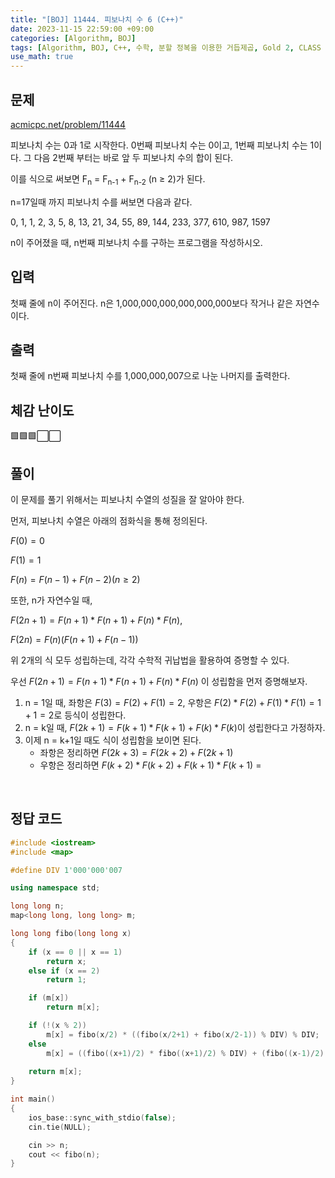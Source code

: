 ```yaml
---
title: "[BOJ] 11444. 피보나치 수 6 (C++)"
date: 2023-11-15 22:59:00 +09:00
categories: [Algorithm, BOJ]
tags: [Algorithm, BOJ, C++, 수학, 분할 정복을 이용한 거듭제곱, Gold 2, CLASS 4]
use_math: true
---
```

## **문제**
[acmicpc.net/problem/11444](https://www.acmicpc.net/problem/11444)
<br>

피보나치 수는 0과 1로 시작한다. 0번째 피보나치 수는 0이고, 1번째 피보나치 수는 1이다. 그 다음 2번째 부터는 바로 앞 두 피보나치 수의 합이 된다.

이를 식으로 써보면 F<sub>n</sub> = F<sub>n-1</sub> + F<sub>n-2</sub> (n ≥ 2)가 된다.

n=17일때 까지 피보나치 수를 써보면 다음과 같다.

0, 1, 1, 2, 3, 5, 8, 13, 21, 34, 55, 89, 144, 233, 377, 610, 987, 1597

n이 주어졌을 때, n번째 피보나치 수를 구하는 프로그램을 작성하시오.
<br>

## **입력**
첫째 줄에 n이 주어진다. n은 1,000,000,000,000,000,000보다 작거나 같은 자연수이다.
<br>

## **출력**
첫째 줄에 n번째 피보나치 수를 1,000,000,007으로 나눈 나머지를 출력한다.
<br>

## **체감 난이도**
🟩🟩🟩⬜⬜
<br>

## **풀이**
이 문제를 풀기 위해서는 피보나치 수열의 성질을 잘 알아야 한다.

먼저, 피보나치 수열은 아래의 점화식을 통해 정의된다.

$F(0) = 0$

$F(1) = 1$

$F(n) = F(n-1) + F(n-2) (n ≥ 2)$

또한, n가 자연수일 때, 

$F(2n+1) = F(n+1) * F(n+1) + F(n) * F(n)$,

$F(2n) = F(n)(F(n+1) + F(n-1))$

위 2개의 식 모두 성립하는데, 각각 수학적 귀납법을 활용하여 증명할 수 있다.

우선 $F(2n+1) = F(n+1) * F(n+1) + F(n) * F(n)$ 이 성립함을 먼저 증명해보자.
1. n = 1일 때, 좌항은 $F(3) = F(2) + F(1) = 2$, 우항은 $F(2) * F(2) + F(1) * F(1) = 1 + 1 = 2$로 등식이 성립한다.
2. n = k일 때, $F(2k+1) = F(k+1) * F(k+1) + F(k) * F(k)$이 성립한다고 가정하자.
3. 이제 n = k+1일 때도 식이 성립함을 보이면 된다.
    - 좌항은 정리하면 $F(2k+3) = F(2k+2) + F(2k+1)$
    - 우항은 정리하면 $F(k+2) * F(k+2) + F(k+1) * F(k+1)$ = 
<br>

## **정답 코드**
```c++
#include <iostream>
#include <map>

#define DIV 1'000'000'007

using namespace std;

long long n;
map<long long, long long> m;

long long fibo(long long x)
{
    if (x == 0 || x == 1)
        return x;
    else if (x == 2)
        return 1;

    if (m[x])
        return m[x];

    if (!(x % 2))
        m[x] = fibo(x/2) * ((fibo(x/2+1) + fibo(x/2-1)) % DIV) % DIV;
    else
        m[x] = ((fibo((x+1)/2) * fibo((x+1)/2) % DIV) + (fibo((x-1)/2) * fibo((x-1)/2) % DIV)) % DIV;
    
    return m[x];
}

int main()
{
    ios_base::sync_with_stdio(false);
    cin.tie(NULL);

    cin >> n;
    cout << fibo(n);
}
```